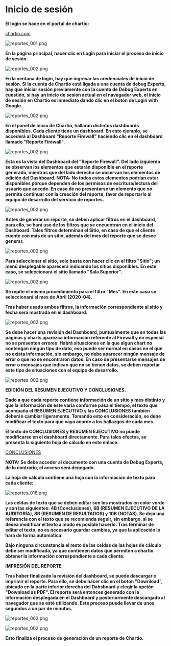 # __Inicio de sesión__

__El login se hace en el portal de chartio:__

[chartio.com](https://chartio.com)

![reportes_001.png](https://raw.githubusercontent.com/EgaleanaDexperts/services-manual/master/manual/reportes_001.png)

__En la página principal, hacer clic en Login para iniciar el proceso de inicio de sesión.__

![reportes_002.png](https://raw.githubusercontent.com/EgaleanaDexperts/services-manual/master/manual/Images/reportes_002.png)

__En la ventana de login, hay que ingresar las credenciales de inicio de sesión. Si la cuenta de Chartio está ligada a una cuenta de debug Experts, hay que iniciar sesión previamente con la cuenta de Debug Experts en cuestión, si hay un inicio de sesión actual en el navegador web, el inicio de sesión en Chartio es inmediato dando clic en el botón de Login with Google.__

![reportes_002.png](https://raw.githubusercontent.com/EgaleanaDexperts/services-manual/master/manual/Images/reportes_003.png)

__En el panel de inicio de Chartio, hallarán distintos dashboards disponibles. Cada cliente tiene un dashboard. En este ejemplo, se accederá al Dashboard "Reporte Firewall" haciendo clic en el dashboard llamado "Reporte Firewall".__

![reportes_002.png](https://raw.githubusercontent.com/EgaleanaDexperts/services-manual/master/manual/Images/reportes_004.png)

__Esta es la vista del Dashboard del "Reporte Firewall". Del lado izquierdo se observan los elementos que estarán disponible en el reporte generado, mientras que del lado derecho se observan los elementos de edición del Dashboard. NOTA: No todos estos elementos podrían estar disponibles porque dependen de los permisos de escritura/lectura del usuario que accede. En caso de no presentarse un elemento que no permita continuar con la creación del reporte, favor de reportarlo al equipo de desarrollo del servicio de reportes.__

![reportes_002.png](https://raw.githubusercontent.com/EgaleanaDexperts/services-manual/master/manual/Images/reportes_005.png)

__Antes de generar un reporte, se deben aplicar filtros en el dashboard, para ello, se hará uso de los filtros que se encuentran en el inicio del Dashboard. Tales filtros determinan el Sitio, en caso de que el cliente cuente con más de un sitio, además del mes del reporte que se desee generar.__

![reportes_002.png](https://raw.githubusercontent.com/EgaleanaDexperts/services-manual/master/manual/Images/reportes_006.png)

__Para seleccionar el sitio, solo basta con hacer clic en el filtro "Sitio"; un menú desplegable aparecerá indicando los sitios disponibles. En este caso, se seleccionará el sitio llamado "Sala Superior".__

![reportes_002.png](https://raw.githubusercontent.com/EgaleanaDexperts/services-manual/master/manual/Images/reportes_007.png)

__Se repite el mismo procedimiento para el filtro "Mes". En este caso se seleccionará el mes de Abril (2020-04).__

__Tras haber usado ambos filtros, la información correspondiente al sitio y fecha será mostrada en el dashboard.__

![reportes_002.png](https://raw.githubusercontent.com/EgaleanaDexperts/services-manual/master/manual/Images/reportes_008.png)

__Se debe hacer una revisión del Dashboard, puntualmente que en todas las páginas y charts aparezca información referente al Firewall y en especial no se presenten errores. Habrá situaciones en la que algun chart no contengan ningún tipo de dato, eso puede ser normal en casos en el que no exista información, sin embargo, no debe aparecer ningún mensaje de error o que no se encontraron datos. En caso de presentarse mensajes de error o mensajes que indican que no se tienen datos, se deben reportar este tipo de situaciones con el equipo de desarrollo.__

![reportes_002.png](https://raw.githubusercontent.com/EgaleanaDexperts/services-manual/master/manual/Images/reportes_009.png)

__EDICIÓN DEL RESUMEN EJECUTIVO Y CONCLUSIONES.__

__Dado a que cada reporte contiene información de un sitio y mes distinto y que la información de este varía conforme pasa el tiempo, el texto que acompaña el RESUMEN EJECUTIVO y las CONCLUSIONES también deberán cambiar ligeramente. Tomando esto en consideración, se debe modificar el texto para que vaya acorde a los hallazgos de cada mes.__

__El texto de CONCLUSIONES y RESUMEN EJECUTIVO no puede modificarse en el dashboard directamente. Para tales efectos, se presenta la siguiente hoja de cálculo en este enlace:__

[CONCLUSIONES](https://docs.google.com/spreadsheets/d/1E4HEr_s-1gbaDd7df7QIOizUtiawzFQHnOfnTUAmwxw/edit?usp=sharing)

__NOTA: Se debe acceder al documento con una cuenta de Debug Experts, de lo contrario, el acceso será denegado.__

__La hoja de cálculo contiene una hoja con la información de texto para cada cliente:__

![reportes_018.png](https://raw.githubusercontent.com/EgaleanaDexperts/services-manual/master/manual/Images/reportes_018.png)

__Las celdas de texto que se deben editar son los mostrados en color verde y son las siguientes: 4B (Conclusiones), 6B (RESUMEN EJECUTIVO DE LA AUDITORÍA), 8B (RESUMEN DE RESULTADOS) y 10B (NOTAS). Se dejó una referencia con el texto que se recomienda seguir, sin embargo, si se desea modificar el texto a modo es posible hacerlo. Tras terminar de editar el texto, no es necesario guardar cambios, ya que la aplicación lo hará de forma automática.__

__Bajo ninguna circunstancia el resto de las celdas de las hojas de cálculo debe ser modificada, ya que contienen datos que permiten a chartio obtener la información correspondiente a cada cliente.__

__IMPRESIÓN DEL REPORTE__


__Tras haber finalizado la revisión del dashboard, se puede descargar e imprimir el reporte. Para ello, se debe hacer clic en el botón "Download", ubicado en la parte inferior derecha del Dahsboard y elegir la opción "Download as PDF". El reporte será entonces generado con la información desplegada en el Dashboard y posteriormente descargado al navegador que se esté utilizando. Este proceso puede llevar de unos segundos a un par de minutos.__

![reportes_002.png](https://raw.githubusercontent.com/EgaleanaDexperts/services-manual/master/manual/Images/reportes_010.png)

![reportes_002.png](https://raw.githubusercontent.com/EgaleanaDexperts/services-manual/master/manual/Images/reportes_011.png)

__Esto finaliza el proceso de generación de un reporte de Chartio.__















